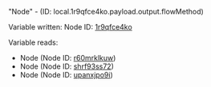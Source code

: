 "Node" - (ID: local.1r9qfce4ko.payload.output.flowMethod)

Variable written:
Node ID: [1r9qfce4ko](../nodes/1r9qfce4ko.md)

Variable reads:
* Node (Node ID: [r60mrklkuw](../nodes/r60mrklkuw.md))
* Node (Node ID: [shrf93ss72](../nodes/shrf93ss72.md))
* Node (Node ID: [upanxjpo9i](../nodes/upanxjpo9i.md))
